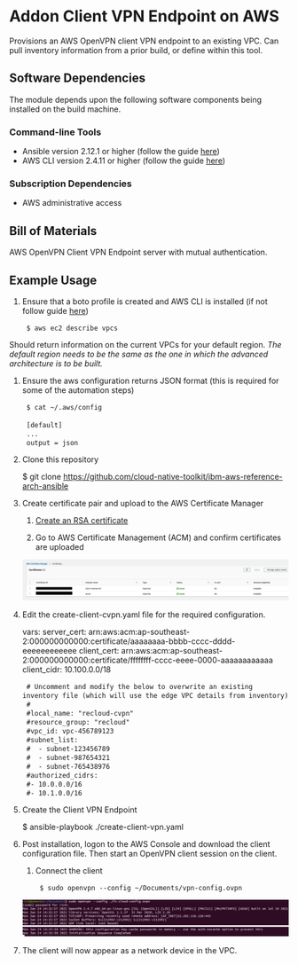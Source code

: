 # Addon Client VPN Endpoint on AWS

Provisions an AWS OpenVPN client VPN endpoint to an existing VPC. Can pull inventory information from a prior build, or define within this tool.

## Software Dependencies

The module depends upon the following software components being installed on the build machine.

### Command-line Tools

- Ansible version 2.12.1 or higher (follow the guide [here](https://docs.ansible.com/ansible/latest/installation_guide/intro_installation.html))
- AWS CLI version 2.4.11 or higher (follow the guide [here](https://docs.aws.amazon.com/cli/latest/userguide/cli-chap-welcome.html))

### Subscription Dependencies

- AWS administrative access

## Bill of Materials 

AWS OpenVPN Client VPN Endpoint server with mutual authentication.

## Example Usage

1. Ensure that a boto profile is created and AWS CLI is installed (if not follow guide [here](https://docs.aws.amazon.com/cli/latest/userguide/cli-chap-welcome.html))

        $ aws ec2 describe vpcs

Should return information on the current VPCs for your default region. <i>The default region needs to be the same as the one in which the advanced architecture is to be built.</i>

1. Ensure the aws configuration returns JSON format (this is required for some of the automation steps)

        $ cat ~/.aws/config

        [default]
        ...
        output = json

1. Clone this repository

    $ git clone https://github.com/cloud-native-toolkit/ibm-aws-reference-arch-ansible

1. Create certificate pair and upload to the AWS Certificate Manager

    1. [Create an RSA certificate](https://docs.aws.amazon.com/vpn/latest/clientvpn-admin/client-authentication.html) 

    1. Go to AWS Certificate Management (ACM) and confirm certificates are uploaded

    ![Uploaded certificates](./static/uploaded-certificates.png)

1. Edit the create-client-cvpn.yaml file for the required configuration.

      vars:
        server_cert: arn:aws:acm:ap-southeast-2:000000000000:certificate/aaaaaaaa-bbbb-cccc-dddd-eeeeeeeeeeee
        client_cert: arn:aws:acm:ap-southeast-2:000000000000:certificate/ffffffff-cccc-eeee-0000-aaaaaaaaaaaa
        client_cidr: 10.100.0.0/18

        # Uncomment and modify the below to overwrite an existing inventory file (which will use the edge VPC details from inventory)
        #
        #local_name: "recloud-cvpn"
        #resource_group: "recloud"
        #vpc_id: vpc-456789123
        #subnet_list:
        #  - subnet-123456789
        #  - subnet-987654321
        #  - subnet-765438976
        #authorized_cidrs:
        #- 10.0.0.0/16
        #- 10.1.0.0/16

1. Create the Client VPN Endpoint

    $ ansible-playbook ./create-client-vpn.yaml

1. Post installation, logon to the AWS Console and download the client configuration file. Then start an OpenVPN client session on the client.

    1. Connect the client

            $ sudo openvpn --config ~/Documents/vpn-config.ovpn

    ![OpenVPN connection output - begining](./static/openvpn-connection-1.png)
    ![OpenVPN connection output - complete](./static/openvpn-connection-2.png)

1. The client will now appear as a network device in the VPC. 
